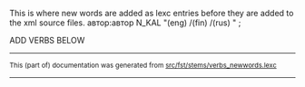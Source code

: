 This is where new words are added as lexc entries before they are 
added to the xml source files.
автор:автор N_KAL "(eng) /(fin) /(rus) " ;

ADD VERBS BELOW

* * *

<small>This (part of) documentation was generated from [src/fst/stems/verbs_newwords.lexc](https://github.com/giellalt/lang-mdf/blob/main/src/fst/stems/verbs_newwords.lexc)</small>

---

